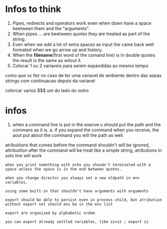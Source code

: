 # Infos to think

1. Pipes, redirects and operators work even when down have a space beetween them and the "arguments".
2. When pipes ... are beetween quotes they are treated as part of the string.
3. Even when we add a lot of extra spaces as input the came back well formated when we go arrow up and history.
4. When the **filename**(first word of the comand line) is in double quotes the result is the same as witout it.
5. Colocar 1 ou 2 variaveis para serem expandidas ao mesmo tempo

como que vc fez no caso de ter uma variavel de ambiente dentro das aspas strings com continuacao depois da variavel

colorcar varios $$$ um do lado do outro

# infos

1. when a command line is put in the execve u should put the path and the commans as it is.
    a. if you expand the command when you receive, the aout put about the command you will the path as well.

atribuitions that comes before the command shouldn't will be ignored, attribuition after the command will be treat like a simple string, atributions in solo line will work

    when you print something with echo you shoudn't terminated with a space unless the space is in the end between quotes.

    when you change director you always set a new oldpath in env variables.

    using some built-in that shouldn't have arguments with arguments

    export should be able to persist even in process child, but atribution without export not should env be in the env list

    export are organized by alphabetic ordem

	you can export already settled variables, like zz=zz ; export zz